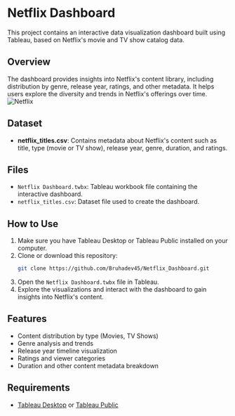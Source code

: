 # Netflix Dashboard

This project contains an interactive data visualization dashboard built using Tableau, based on Netflix's movie and TV show catalog data.

## Overview

The dashboard provides insights into Netflix's content library, including distribution by genre, release year, ratings, and other metadata. It helps users explore the diversity and trends in Netflix's offerings over time.
![Netflix](https://github.com/user-attachments/assets/6e0ea361-669e-491d-8d35-7c42befb2294)

## Dataset

- **netflix_titles.csv**: Contains metadata about Netflix's content such as title, type (movie or TV show), release year, genre, duration, and ratings.

## Files

- `Netflix Dashboard.twbx`: Tableau workbook file containing the interactive dashboard.
- `netflix_titles.csv`: Dataset file used to create the dashboard.

## How to Use

1. Make sure you have Tableau Desktop or Tableau Public installed on your computer.
2. Clone or download this repository:
   ```bash
   git clone https://github.com/Bruhadev45/Netflix_Dashboard.git
3. Open the `Netflix Dashboard.twbx` file in Tableau.
4. Explore the visualizations and interact with the dashboard to gain insights into Netflix's content.

## Features

* Content distribution by type (Movies, TV Shows)
* Genre analysis and trends
* Release year timeline visualization
* Ratings and viewer categories
* Duration and other content metadata breakdown

## Requirements

* [Tableau Desktop](https://www.tableau.com/products/desktop) or [Tableau Public](https://public.tableau.com/en-us/s/)

